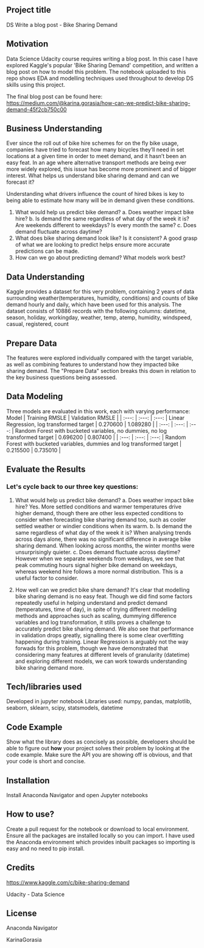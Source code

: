 ## Project title
DS Write a blog post - Bike Sharing Demand

## Motivation
Data Science Udacity course requires writing a blog post. In this case I have explored Kaggle's popular 'Bike Sharing Demand' competition, and written a blog post on how to model this problem. The notebook uploaded to this repo shows EDA and modelling techniques used throughout to develop DS skills using this project.

The final blog post can be found here:
https://medium.com/@karina.gorasia/how-can-we-predict-bike-sharing-demand-45f2cb750c00


## Business Understanding
Ever since the roll out of bike hire schemes for on the fly bike usage, companies have tried to forecast how many bicycles they’ll need in set locations at a given time in order to meet demand, and it hasn’t been an easy feat. In an age where alternative transport methods are being ever more widely explored, this issue has become more prominent and of bigger interest. What helps us understand bike sharing demand and can we forecast it?

Understanding what drivers influence the count of hired bikes is key to being able to estimate how many will be in demand given these conditions.
1. What would help us predict bike demand? 
    a. Does weather impact bike hire?
    b. Is demand the same regardless of what day of the week it is? Are weekends different to weekdays? Is every month the same?
    c. Does demand fluctuate across daytime?
2. What does bike sharing demand look like? Is it consistent? A good grasp of what we are looking to predict helps ensure more accurate predictions can be made.
3. How can we go about predicting demand? What models work best?

## Data Understanding
Kaggle provides a dataset for this very problem, containing 2 years of data surrounding weather(temperatures, humidity, conditions) and counts of bike demand hourly and daily, which have been used for this analysis. The dataset consists of 10886 records with the following columns:
datetime, season, holiday, workingday, weather, temp, atemp, humidity, windspeed, casual, registered, count     

## Prepare Data
The features were explored individually compared with the target variable, as well as combining features to understand how they impacted bike sharing demand. The "Prepare Data" section breaks this down in relation to the key business questions being assessed.

## Data Modeling
Three models are evaluated in this work, each with varying performance:
Model | Training RMSLE | Validation RMSLE | 
| :---: | :---: | :---: | 
Linear Regression, log transformed target | 0.270600 | 1.089280 | 
| :---: | :---: | :---: | 
Random Forest with bucketed variables, no dummies, no log transformed target | 0.696200 | 0.807400 | 
| :---: | :---: | :---: | 
Random Forest with bucketed variables, dummies and log transformed target | 0.215500 | 0.735010 |

## Evaluate the Results

### Let's cycle back to our three key questions:

1. What would help us predict bike demand?
    a. Does weather impact bike hire? 
    Yes. More settled conditions and warmer temperatures drive higher demand, though there are other less expected conditions to consider when forecasting bike sharing demand too, such as cooler settled weather or windier conditions when its warm.
    b. Is demand the same regardless of what day of the week it is? 
    When analysing trends across days alone, there was no significant difference in average bike sharing demand.
    When looking across months, the winter months were unsurprisingly quieter. 
    c. Does demand fluctuate across daytime?
    However when we separate weekends from weekdays, we see that peak commuting hours signal higher bike demand on weekdays, whereas weekend hire follows a more normal distribution. This is a useful factor to consider.
 
3. How well can we predict bike share demand? 
It's clear that modelling bike sharing demand is no easy feat. Though we did find some factors repeatedly useful in helping understand and predict demand (temperatures, time of day), in spite of trying different modelling methods and approaches such as scaling, dummying difference variables and log transformation, it stills proves a challenge to accurately predict bike sharing demand. We also see that performance in validation drops greatly, signalling there is some clear overfitting happening during training. Linear Regression is arguably not the way forwads for this problem, though we have demonstrated that considering many features at different levels of granularity (datetime) and exploring different models, we can work towards understanding bike sharing demand more.

## Tech/libraries used
Developed in jupyter notebook
Libraries used: numpy, pandas, matplotlib, seaborn, sklearn, scipy, statsmodels, datetime

## Code Example
Show what the library does as concisely as possible, developers should be able to figure out **how** your project solves their problem by looking at the code example. Make sure the API you are showing off is obvious, and that your code is short and concise.

## Installation
Install Anaconda Navigator and open Jupyter notebooks

## How to use?
Create a pull request for the notebook or download to local environment. Ensure all the packages are installed locally so you can import. I have used the Anaconda environment which provides inbuilt packages so importing is easy and no need to pip install.

## Credits
https://www.kaggle.com/c/bike-sharing-demand

Udacity - Data Science 

## License
Anaconda Navigator

KarinaGorasia
